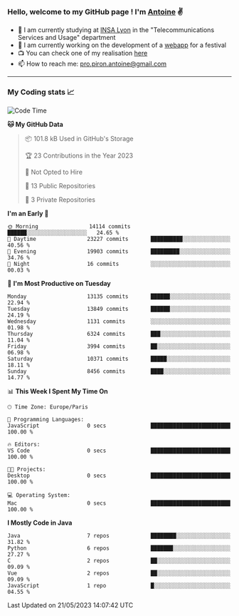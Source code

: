 ### Hello, welcome to my GitHub page ! I'm [Antoine](https://github.com/AntoinePiron) ✌️

- 🌱 I am currently studying at [INSA Lyon](https://www.insa-lyon.fr) in the "Telecommunications Services and Usage" department
- 🔭 I am currently working on the development of a [webapp](https://github.com/24HeuresINSA/Overbookd) for a festival
- 📺 You can check one of my realisation [here](https://astustc.fr)
- 📫 How to reach me: [pro.piron.antoine@gmail.com](mailto:pro.piron.antoine@gmail.com)

---

### My Coding stats 📈
<!--START_SECTION:waka-->
![Code Time](http://img.shields.io/badge/Code%20Time-124%20hrs%2057%20mins-blue)

**🐱 My GitHub Data** 

> 📦 101.8 kB Used in GitHub's Storage 
 > 
> 🏆 23 Contributions in the Year 2023
 > 
> 🚫 Not Opted to Hire
 > 
> 📜 13 Public Repositories 
 > 
> 🔑 3 Private Repositories 
 > 
**I'm an Early 🐤** 

```text
🌞 Morning                14114 commits       ██████░░░░░░░░░░░░░░░░░░░   24.65 % 
🌆 Daytime                23227 commits       ██████████░░░░░░░░░░░░░░░   40.56 % 
🌃 Evening                19903 commits       █████████░░░░░░░░░░░░░░░░   34.76 % 
🌙 Night                  16 commits          ░░░░░░░░░░░░░░░░░░░░░░░░░   00.03 % 
```
📅 **I'm Most Productive on Tuesday** 

```text
Monday                   13135 commits       ██████░░░░░░░░░░░░░░░░░░░   22.94 % 
Tuesday                  13849 commits       ██████░░░░░░░░░░░░░░░░░░░   24.19 % 
Wednesday                1131 commits        ░░░░░░░░░░░░░░░░░░░░░░░░░   01.98 % 
Thursday                 6324 commits        ███░░░░░░░░░░░░░░░░░░░░░░   11.04 % 
Friday                   3994 commits        ██░░░░░░░░░░░░░░░░░░░░░░░   06.98 % 
Saturday                 10371 commits       █████░░░░░░░░░░░░░░░░░░░░   18.11 % 
Sunday                   8456 commits        ████░░░░░░░░░░░░░░░░░░░░░   14.77 % 
```


📊 **This Week I Spent My Time On** 

```text
🕑︎ Time Zone: Europe/Paris

💬 Programming Languages: 
JavaScript               0 secs              █████████████████████████   100.00 % 

🔥 Editors: 
VS Code                  0 secs              █████████████████████████   100.00 % 

🐱‍💻 Projects: 
Desktop                  0 secs              █████████████████████████   100.00 % 

💻 Operating System: 
Mac                      0 secs              █████████████████████████   100.00 % 
```

**I Mostly Code in Java** 

```text
Java                     7 repos             ████████░░░░░░░░░░░░░░░░░   31.82 % 
Python                   6 repos             ███████░░░░░░░░░░░░░░░░░░   27.27 % 
C                        2 repos             ██░░░░░░░░░░░░░░░░░░░░░░░   09.09 % 
Vue                      2 repos             ██░░░░░░░░░░░░░░░░░░░░░░░   09.09 % 
JavaScript               1 repo              █░░░░░░░░░░░░░░░░░░░░░░░░   04.55 % 
```




 Last Updated on 21/05/2023 14:07:42 UTC
<!--END_SECTION:waka-->
